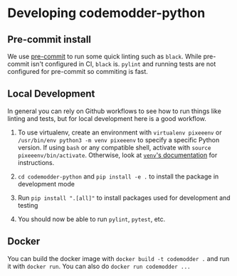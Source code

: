 # Developing codemodder-python

## Pre-commit install

We use [pre-commit](https://pre-commit.com/) to run some quick linting such as `black`.
While pre-commit isn't configured in CI, `black` is. `pylint` and running tests are not configured
for pre-commit so commiting is fast.


## Local Development

In general you can rely on Github workflows to see how to run things like linting and tests,
but for local development here is a good workflow.

1. To use virtualenv, create an environment with `virtualenv pixeeenv` or `/usr/bin/env python3 -m venv pixeeenv`
to specify a specific Python version. If using `bash` or any compatible shell, activate with `source pixeeenv/bin/activate`. Otherwise, look at [`venv`'s documentation](https://docs.python.org/3/library/venv.html) for instructions.

1. `cd codemodder-python` and `pip install -e .` to install the package in development mode

1. Run `pip install ".[all]"` to install packages used for development and testing

1. You should now be able to run `pylint`, `pytest`, etc.


## Docker

You can build the docker image with `docker build -t codemodder .` and run it with `docker run`. You can also do
`docker run codemodder ...`
